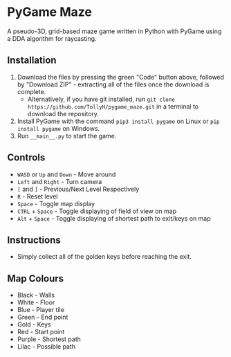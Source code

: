 # PyGame Maze

A pseudo-3D, grid-based maze game written in Python with PyGame using a DDA
algorithm for raycasting.

## Installation

1. Download the files by pressing the green "Code" button above, followed by "Download ZIP" - extracting all of the files once the download is complete.
   - Alternatively, if you have git installed, run `git clone https://github.com/TollyH/pygame_maze.git` in a terminal to download the repository.
2. Install PyGame with the command `pip3 install pygame` on Linux or `pip install pygame` on Windows.
3. Run `__main__.py` to start the game.

## Controls

- `WASD` or `Up` and `Down` - Move around
- `Left` and `Right` - Turn camera
- `[` and `]` - Previous/Next Level Respectively
- `R` - Reset level
- `Space` - Toggle map display
- `CTRL` + `Space` - Toggle displaying of field of view on map
- `Alt` + `Space` - Toggle displaying of shortest path to exit/keys on map

## Instructions

- Simply collect all of the golden keys before reaching the exit.

## Map Colours

- Black - Walls
- White - Floor
- Blue - Player tile
- Green - End point
- Gold - Keys
- Red - Start point
- Purple - Shortest path
- Lilac - Possible path
